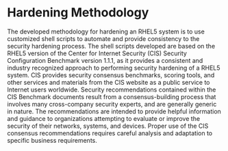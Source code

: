 # Hardening Methodology
The developed methodology for hardening an RHEL5 system is to use customized shell
scripts to automate and provide consistency to the security hardening process. The shell scripts
developed are based on the RHEL5 version of the Center for Internet Security (CIS)
Security Configuration Benchmark version 1.1.1, as it provides a consistent and industry
recognized approach to performing security hardening of a RHEL5 system.
CIS provides security consensus benchmarks, scoring tools, and other services and materials
from the CIS website as a public service to Internet users worldwide. Security recommendations
contained within the CIS Benchmark documents result from a consensus-building process that
involves many cross-company security experts, and are generally generic in nature. The
recommendations are intended to provide helpful information and guidance to organizations
attempting to evaluate or improve the security of their networks, systems, and devices. Proper
use of the CIS consensus recommendations requires careful analysis and adaptation to specific
business requirements.
